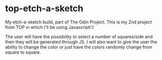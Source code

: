 # top-etch-a-sketch
My etch-a-sketch build, part of The Odin Project.
This is my 2nd project from TOP in which I'll be using Javascript!:)

The user will have the possibility to select a number of squares/side and then they will be generated through JS. I will also want to give the user the ability to change the color or just have the colors randomly change from square to square.